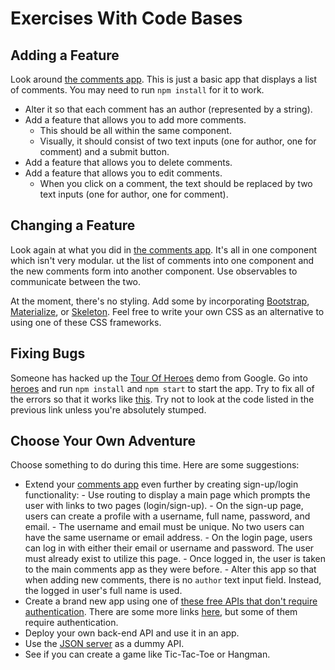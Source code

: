 # Exercises With Code Bases

## Adding a Feature

Look around [the comments app](comments/). This is just a basic app that displays a list of comments. You may need to run `npm install` for it to work.

- Alter it so that each comment has an author (represented by a string).
- Add a feature that allows you to add more comments.
    - This should be all within the same component.
    - Visually, it should consist of two text inputs (one for author, one for comment) and a submit button.
- Add a feature that allows you to delete comments.
- Add a feature that allows you to edit comments.
    - When you click on a comment, the text should be replaced by two text inputs (one for author, one for comment).

## Changing a Feature

Look again at what you did in [the comments app](comments/). It's all in one component which isn't very modular.  ut the list of comments into one component and the new comments form into another component. Use observables to communicate between the two.

At the moment, there's no styling. Add some by incorporating [Bootstrap](http://getbootstrap.com/), [Materialize](http://materializecss.com/), or [Skeleton](http://getskeleton.com/). Feel free to write your own CSS as an alternative to using one of these CSS frameworks.

## Fixing Bugs

Someone has hacked up the [Tour Of Heroes](https://angular.io/tutorial/toh-pt5) demo from Google. Go into [heroes](heroes/) and run `npm install` and `npm start` to start the app. Try to fix all of the errors so that it works like [this](https://den-materials.github.io/tour-of-heroes-dist). Try not to look at the code listed in the previous link unless you're absolutely stumped.

## Choose Your Own Adventure

Choose something to do during this time. Here are some suggestions:

- Extend your [comments app](comments/) even further by creating sign-up/login functionality:
        - Use routing to display a main page which prompts the user with links to two pages (login/sign-up).
        - On the sign-up page, users can create a profile with a username, full name, password, and email.
            - The username and email must be unique. No two users can have the same username or email address.
        - On the login page, users can log in with either their email or username and password. The user must already exist to utilize this page.
            - Once logged in, the user is taken to the main comments app as they were before.
            - Alter this app so that when adding new comments, there is no `author` text input field. Instead, the logged in user's full name is used.
- Create a brand new app using one of [these free APIs that don't require authentication](https://shkspr.mobi/blog/2016/05/easy-apis-without-authentication/). There are some more links [here](https://github.com/toddmotto/public-apis), but some of them require authentication.
- Deploy your own back-end API and use it in an app.
- Use the [JSON server](https://github.com/typicode/json-server) as a dummy API.
- See if you can create a game like Tic-Tac-Toe or Hangman.
